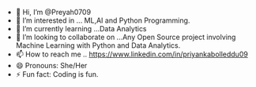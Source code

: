 - 👋 Hi, I’m @Preyah0709
- 👀 I’m interested in ... ML,AI and Python Programming.
- 🌱 I’m currently learning ...Data Analytics
- 💞️ I’m looking to collaborate on ...Any Open Source project involving Machine Learning with Python and Data Analytics.
- 📫 How to reach me .. https://www.linkedin.com/in/priyankabolleddu09
- 😄 Pronouns: She/Her
- ⚡ Fun fact: Coding is fun.

<!---
Preyah0709/Preyah0709 is a ✨ special ✨ repository because its `README.md` (this file) appears on your GitHub profile.
You can click the Preview link to take a look at your changes.
--->
